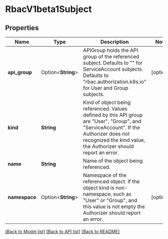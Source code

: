 # RbacV1beta1Subject

## Properties

Name | Type | Description | Notes
------------ | ------------- | ------------- | -------------
**api_group** | Option<**String**> | APIGroup holds the API group of the referenced subject. Defaults to \"\" for ServiceAccount subjects. Defaults to \"rbac.authorization.k8s.io\" for User and Group subjects. | [optional]
**kind** | **String** | Kind of object being referenced. Values defined by this API group are \"User\", \"Group\", and \"ServiceAccount\". If the Authorizer does not recognized the kind value, the Authorizer should report an error. | 
**name** | **String** | Name of the object being referenced. | 
**namespace** | Option<**String**> | Namespace of the referenced object.  If the object kind is non-namespace, such as \"User\" or \"Group\", and this value is not empty the Authorizer should report an error. | [optional]

[[Back to Model list]](../README.md#documentation-for-models) [[Back to API list]](../README.md#documentation-for-api-endpoints) [[Back to README]](../README.md)


